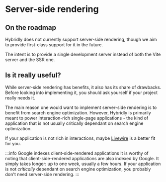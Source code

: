 # Server-side rendering

## On the roadmap

Hybridly does not currently support server-side rendering, though we aim to provide first-class support for it in the future. 

The intent is to provide a single development server instead of both the Vite server and the SSR one.

## Is it really useful?

While server-side rendering has benefits, it also has its share of drawbacks. Before looking into implementing it, you should ask yourself if your project really needs it. 

The main reason one would want to implement server-side rendering is to benefit from search engine optimization. However, Hybridly is primarily meant to power interaction-rich single-page applications - the kind of application that is not usually critically dependant on search engine optimization. 

If your application is not rich in interactions, maybe [Livewire](https://laravel-livewire.com) is a better fit for you.

:::info Google indexes client-side-rendered applications
It is worthy of noting that client-side-rendered applications are also indexed by Google. It simply takes longer: up to one week, usually a few hours. If your application is not *critically* dependant on search engine optimization, you probably don't need server-side rendering.
:::
